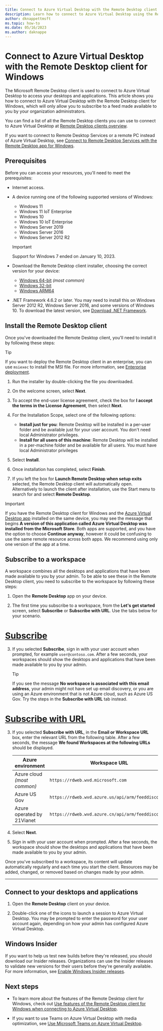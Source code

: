 ```yaml
---
title: Connect to Azure Virtual Desktop with the Remote Desktop client for Windows - Azure Virtual Desktop
description: Learn how to connect to Azure Virtual Desktop using the Remote Desktop client for Windows.
author: dknappettmsft
ms.topic: how-to
ms.date: 05/16/2023
ms.author: daknappe
---
```


# Connect to Azure Virtual Desktop with the Remote Desktop client for Windows

The Microsoft Remote Desktop client is used to connect to Azure Virtual Desktop to access your desktops and applications. This article shows you how to connect to Azure Virtual Desktop with the Remote Desktop client for Windows, which will only allow you to subscribe to a feed made available to you by your organization administrators.

You can find a list of all the Remote Desktop clients you can use to connect to Azure Virtual Desktop at [Remote Desktop clients overview](remote-desktop-clients-overview.md).

If you want to connect to Remote Desktop Services or a remote PC instead of Azure Virtual Desktop, see [Connect to Remote Desktop Services with the Remote Desktop app for Windows](/windows-server/remote/remote-desktop-services/clients/windows).

## Prerequisites

Before you can access your resources, you'll need to meet the prerequisites:

- Internet access.

- A device running one of the following supported versions of Windows:
  - Windows 11
  - Windows 11 IoT Enterprise
  - Windows 10
  - Windows 10 IoT Enterprise
  - Windows Server 2019
  - Windows Server 2016
  - Windows Server 2012 R2
   
   > [!IMPORTANT]
   > Support for Windows 7 ended on January 10, 2023.

- Download the Remote Desktop client installer, choosing the correct version for your device:
  - [Windows 64-bit](https://go.microsoft.com/fwlink/?linkid=2139369) *(most common)*
  - [Windows 32-bit](https://go.microsoft.com/fwlink/?linkid=2139456)
  - [Windows ARM64](https://go.microsoft.com/fwlink/?linkid=2139370)

- .NET Framework 4.6.2 or later. You may need to install this on Windows Server 2012 R2, Windows Server 2016, and some versions of Windows 10. To download the latest version, see [Download .NET Framework](https://dotnet.microsoft.com/download/dotnet-framework).

## Install the Remote Desktop client

Once you've downloaded the Remote Desktop client, you'll need to install it by following these steps:

> [!TIP]
> If you want to deploy the Remote Desktop client in an enterprise, you can use `msiexec` to install the MSI file. For more information, see [Enterprise deployment](client-features-windows.md#enterprise-deployment).

1. Run the installer by double-clicking the file you downloaded.

1. On the welcome screen, select **Next**.

1. To accept the end-user license agreement, check the box for **I accept the terms in the License Agreement**, then select **Next**.

1. For the Installation Scope, select one of the following options:

   - **Install just for you**: Remote Desktop will be installed in a per-user folder and be available just for your user account. You don't need local Administrator privileges.
   - **Install for all users of this machine**: Remote Desktop will be installed in a per-machine folder and be available for all users. You must have local Administrator privileges

1. Select **Install**.

1. Once installation has completed, select **Finish**.

1. If you left the box for **Launch Remote Desktop when setup exits** selected, the Remote Desktop client will automatically open. Alternatively to launch the client after installation, use the Start menu to search for and select **Remote Desktop**.

> [!IMPORTANT]
> If you have the Remote Desktop client for Windows and the [Azure Virtual Desktop app](connect-windows-azure-virtual-desktop-app.md) installed on the same device, you may see the message that begins **A version of this application called Azure Virtual Desktop was installed from the Microsoft Store**. Both apps are supported, and you have the option to choose **Continue anyway**, however it could be confusing to use the same remote resource across both apps. We recommend using only one version of the app at a time.

## Subscribe to a workspace

A workspace combines all the desktops and applications that have been made available to you by your admin. To be able to see these in the Remote Desktop client, you need to subscribe to the workspace by following these steps:

1. Open the **Remote Desktop** app on your device.

2. The first time you subscribe to a workspace, from the **Let's get started** screen, select **Subscribe** or **Subscribe with URL**. Use the tabs below for your scenario.

# [Subscribe](#tab/subscribe)

3. If you selected **Subscribe**, sign in with your user account when prompted, for example `user@contoso.com`. After a few seconds, your workspaces should show the desktops and applications that have been made available to you by your admin.
   
   > [!TIP]
   > If you see the message **No workspace is associated with this email address**, your admin might not have set up email discovery, or you are using an Azure environment that is not Azure cloud, such as Azure US Gov. Try the steps in the **Subscribe with URL** tab instead.

# [Subscribe with URL](#tab/subscribe-with-url)
   
3. If you selected **Subscribe with URL**, in the **Email or Workspace URL** box, enter the relevant URL from the following table. After a few seconds, the message **We found Workspaces at the following URLs** should be displayed.

   | Azure environment | Workspace URL |
   |--|--|
   | Azure cloud *(most common)* | `https://rdweb.wvd.microsoft.com` |
   | Azure US Gov | `https://rdweb.wvd.azure.us/api/arm/feeddiscovery` |
   | Azure operated by 21Vianet | `https://rdweb.wvd.azure.cn/api/arm/feeddiscovery` |

4. Select **Next**.

5. Sign in with your user account when prompted. After a few seconds, the workspace should show the desktops and applications that have been made available to you by your admin.

Once you've subscribed to a workspace, its content will update automatically regularly and each time you start the client. Resources may be added, changed, or removed based on changes made by your admin.

---

## Connect to your desktops and applications

1. Open the **Remote Desktop** client on your device.

1. Double-click one of the icons to launch a session to Azure Virtual Desktop. You may be prompted to enter the password for your user account again, depending on how your admin has configured Azure Virtual Desktop.

## Windows Insider

If you want to help us test new builds before they're released, you should download our Insider releases. Organizations can use the Insider releases to validate new versions for their users before they're generally available. For more information, see [Enable Windows Insider releases](client-features-windows.md#enable-windows-insider-releases).

## Next steps

- To learn more about the features of the Remote Desktop client for Windows, check out [Use features of the Remote Desktop client for Windows when connecting to Azure Virtual Desktop](client-features-windows.md).

- If you want to use Teams on Azure Virtual Desktop with media optimization, see [Use Microsoft Teams on Azure Virtual Desktop](../teams-on-avd.md).
